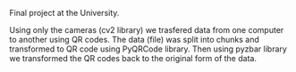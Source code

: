 Final project at the University.

Using only the cameras (cv2 library) we trasfered data from one computer to another using QR codes.
The data (file) was split into chunks and transformed to QR code using PyQRCode library.
Then using pyzbar library we transformed the QR codes back to the original form of the data.
